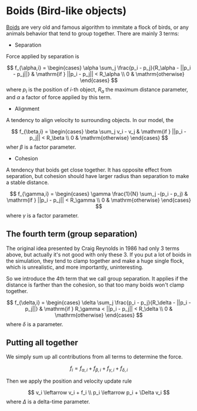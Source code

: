 
# Boids (Bird-like objects)

[Boids](https://en.wikipedia.org/wiki/Boids) are very old and famous algorithm to immitate a flock of birds, or any animals behavior that tend to group together.
There are mainly 3 terms:

* Separation

Force applied by separation is

$$
f_{\alpha,i} = \begin{cases}
\alpha \sum_j \frac{p_i - p_j}{R_\alpha - ||p_i - p_j||} & \mathrm{if } ||p_i - p_j|| < R_\alpha \\
0 & \mathrm{otherwise}
\end{cases}
$$
where $p_i$ is the position of $i$-th object, $R_\alpha$ the maximum distance parameter, and $\alpha$ a factor of force applied by this term.

* Alignment

A tendency to align velocity to surrounding objects.
In our model, the 

$$
f_{\beta,i} = \begin{cases}
\beta \sum_j v_i - v_j & \mathrm{if } ||p_i - p_j|| < R_\beta \\
0 & \mathrm{otherwise}
\end{cases}
$$
wher $\beta$ is a factor parameter.

* Cohesion

A tendency that boids get close together.
It has opposite effect from separation, but cohesion should have larger radius than separation to make a stable distance.

$$
f_{\gamma,i} = \begin{cases}
\gamma \frac{1}{N} \sum_j -(p_i - p_j) & \mathrm{if } ||p_i - p_j|| < R_\gamma \\
0 & \mathrm{otherwise}
\end{cases}
$$
where $\gamma$ is a factor parameter.

## The fourth term (group separation)

The original idea presented by Craig Reynolds in 1986 had only 3 terms above, but actually it's not good with only these 3.
If you put a lot of boids in the simulation, they tend to clamp together and make a huge single flock, which is unrealistic, and more importantly, uninteresting.

So we introduce the 4th term that we call group separation.
It applies if the distance is farther than the cohesion, so that too many boids won't clamp together.

$$
f_{\delta,i} = \begin{cases}
\delta \sum_j \frac{p_i - p_j}{R_\delta - ||p_i - p_j||} & \mathrm{if } R_\gamma < ||p_i - p_j|| < R_\delta \\
0 & \mathrm{otherwise}
\end{cases}
$$
where $\delta$ is a parameter.

## Putting all together

We simply sum up all contributions from all terms to determine the force.

$$
f_i = f_{\alpha, i} + f_{\beta, i} + f_{\gamma, i} + f_{\delta, i}
$$

Then we apply the position and velocity update rule

$$
v_i \leftarrow v_i + f_i \\
p_i \leftarrow p_i + \Delta v_i
$$
where $\Delta$ is a delta-time parameter.
